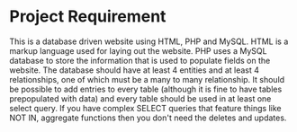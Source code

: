 # Project Requirement

This is a database driven website using HTML, PHP and MySQL. HTML is a markup language used for laying out the website. 
PHP uses a MySQL database to store the information that is used to populate fields on the website. The database should 
have at least 4 entities and at least 4 relationships, one of which must be a many to many relationship. It should be 
possible to add entries to every table (although it is fine to have tables prepopulated with data) and every table
should be used in at least one select query. If you have complex SELECT queries that feature things
like NOT IN, aggregate functions then you don't need the deletes and updates.

